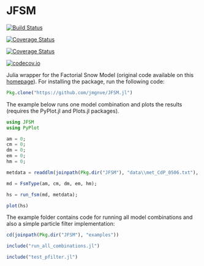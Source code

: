 # JFSM

[![Build Status](https://travis-ci.org/jmgnve/JFSM.jl.svg?branch=master)](https://travis-ci.org/jmgnve/JFSM.jl)

[![Coverage Status](https://coveralls.io/repos/github/jmgnve/JFSM.jl/badge.svg?branch=master)](https://coveralls.io/github/jmgnve/JFSM.jl?branch=master)


[![Coverage Status](https://coveralls.io/repos/jmgnve/JFSM.jl/badge.svg?branch=master&service=github)](https://coveralls.io/github/jmgnve/JFSM.jl?branch=master)

[![codecov.io](http://codecov.io/github/jmgnve/JFSM.jl/coverage.svg?branch=master)](http://codecov.io/github/jmgnve/JFSM.jl?branch=master)

Julia wrapper for the Factorial Snow Model (original code available on this [homepage](https://github.com/RichardEssery/FSM)). For installing the package, run the following code:

```julia
Pkg.clone("https://github.com/jmgnve/JFSM.jl")
```

The example below runs one model combination and plots the results (requires the PyPlot.jl and Plots.jl packages).

```julia
using JFSM
using PyPlot

am = 0;
cm = 0;
dm = 0;
em = 0;
hm = 0;

metdata = readdlm(joinpath(Pkg.dir("JFSM"), "data\\met_CdP_0506.txt"), Float32);

md = FsmType(am, cm, dm, em, hm);

hs = run_fsm(md, metdata);

plot(hs)

```

The example folder contains code for running all model combinations and also a simple particle filter implementation:

```julia
cd(joinpath(Pkg.dir("JFSM"), "examples"))

include("run_all_combinations.jl")

include("test_pfilter.jl")
```






